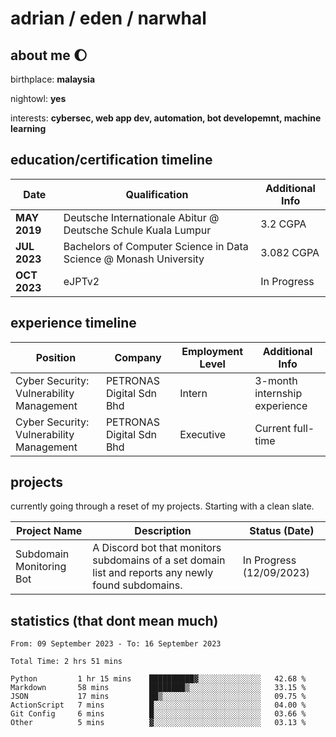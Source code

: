 # adrian / eden / narwhal

## about me 🌔

birthplace: **malaysia**

nightowl: **yes**

interests: **cybersec, web app dev, automation, bot developemnt, machine learning**

## education/certification timeline

|Date|Qualification|Additional Info|
|-------------|---------------------------------------------------------------|----|
|**MAY 2019** | Deutsche Internationale Abitur @ Deutsche Schule Kuala Lumpur|3.2 CGPA|
|**JUL 2023** | Bachelors of Computer Science in Data Science @ Monash University|3.082 CGPA|
|**OCT 2023**| eJPTv2 | In Progress|

## experience timeline

|Position|Company|Employment Level|Additional Info|
|-------------|---------------------------------------------------------------|----|-----|
|Cyber Security: Vulnerability Management | PETRONAS Digital Sdn Bhd |Intern| 3-month internship experience |
|Cyber Security: Vulnerability Management | PETRONAS Digital Sdn Bhd |Executive|Current full-time|

## projects

currently going through a reset of my projects. Starting with a clean slate.

| Project Name | Description | Status (Date) |
|--------------|-------------|---------------|
|Subdomain Monitoring Bot|A Discord bot that monitors subdomains of a set domain list and reports any newly found subdomains.|In Progress (12/09/2023)|

## statistics (that dont mean much)

<!--START_SECTION:waka-->

```all_time
From: 09 September 2023 - To: 16 September 2023

Total Time: 2 hrs 51 mins

Python         1 hr 15 mins    ██████████▓░░░░░░░░░░░░░░   42.68 %
Markdown       58 mins         ████████▒░░░░░░░░░░░░░░░░   33.15 %
JSON           17 mins         ██▒░░░░░░░░░░░░░░░░░░░░░░   09.75 %
ActionScript   7 mins          █░░░░░░░░░░░░░░░░░░░░░░░░   04.00 %
Git Config     6 mins          █░░░░░░░░░░░░░░░░░░░░░░░░   03.66 %
Other          5 mins          ▓░░░░░░░░░░░░░░░░░░░░░░░░   03.13 %
```

<!--END_SECTION:waka-->
